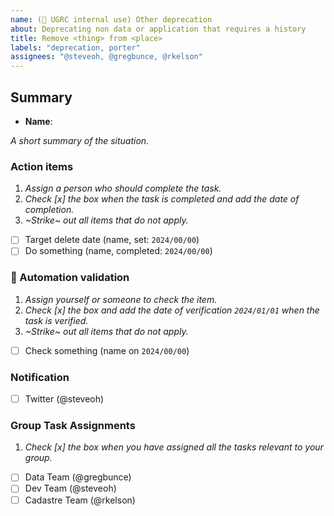 ```yaml
---
name: (🔐 UGRC internal use) Other deprecation
about: Deprecating non data or application that requires a history
title: Remove <thing> from <place>
labels: "deprecation, porter"
assignees: "@steveoh, @gregbunce, @rkelson"
---
```


## Summary

- **Name**:

_A short summary of the situation._

### Action items

1. _Assign a person who should complete the task._
1. _Check [x] the box when the task is completed and add the date of completion._
1. _~Strike~ out all items that do not apply._

- [ ] Target delete date (name, set: `2024/00/00`)
- [ ] Do something (name, completed: `2024/00/00`)

### :robot: Automation validation

1. _Assign yourself or someone to check the item._
1. _Check [x] the box and add the date of verification `2024/01/01` when the task is verified._
1. _~Strike~ out all items that do not apply._

- [ ] Check something (name on `2024/00/00`)

### Notification

- [ ] Twitter (@steveoh)

### Group Task Assignments

1. _Check [x] the box when you have assigned all the tasks relevant to your group._

- [ ] Data Team (@gregbunce)
- [ ] Dev Team (@steveoh)
- [ ] Cadastre Team (@rkelson)
